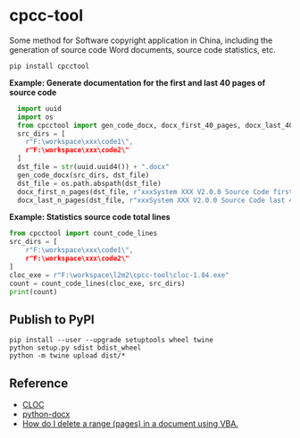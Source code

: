 # cpcc-tool
Some method for Software copyright application in China, including the generation of source code Word documents, source code statistics, etc.

```
pip install cpcctool
```

**Example: Generate documentation for the first and last 40 pages of source code**

```python
  import uuid
  import os
  from cpcctool import gen_code_docx, docx_first_40_pages, docx_last_40_pages
  src_dirs = [
    r"F:\workspace\xxx\code1\",
    r"F:\workspace\xxx\code2\"
  ]
  dst_file = str(uuid.uuid4()) + ".docx"
  gen_code_docx(src_dirs, dst_file)
  dst_file = os.path.abspath(dst_file)
  docx_first_n_pages(dst_file, r"xxxSystem XXX V2.0.0 Source Code first 40 pages.docx", 40)
  docx_last_n_pages(dst_file, r"xxxSystem XXX V2.0.0 Source Code last 40 pages.docx", 40)
```

**Example: Statistics source code total lines**

```python
from cpcctool import count_code_lines
src_dirs = [
    r"F:\workspace\xxx\code1\",
    r"F:\workspace\xxx\code2\"
]
cloc_exe = r"F:\workspace\l2m2\cpcc-tool\cloc-1.84.exe"
count = count_code_lines(cloc_exe, src_dirs)
print(count)
```

## Publish to PyPI

```
pip install --user --upgrade setuptools wheel twine
python setup.py sdist bdist_wheel
python -m twine upload dist/*
```

## Reference

- [CLOC](https://github.com/AlDanial/cloc)
- [python-docx](https://python-docx.readthedocs.io/en/latest/)
- [How do I delete a range (pages) in a document using VBA.](https://social.msdn.microsoft.com/Forums/office/en-US/b5b34fd3-e36b-432c-94d2-9c687e273440/how-do-i-delete-a-range-pages-in-a-document-using-vba?forum=worddev)